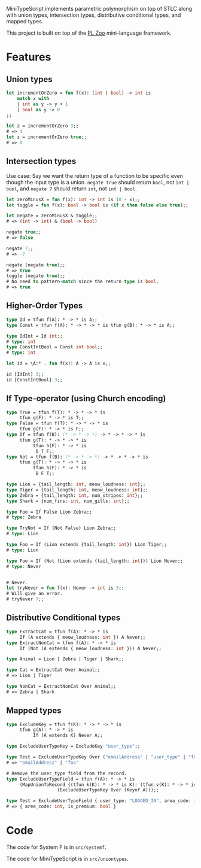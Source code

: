 MiniTypeScript implements parametric polymorphism on top of STLC along with union types, intersection types, distributive conditional types, and mapped types.

This project is built on top of the [PL Zoo](http://plzoo.andrej.com/) mini-language framework.

# Features

## Union types

```ml
let incrementOrZero = fun f(x): (int | bool) -> int is
    match x with
    | int as y -> y + 1
    | bool as y -> 0
;;

let z = incrementOrZero 3;;
# => 4
let z = incrementOrZero true;;
# => 0
```

## Intersection types

Use case: Say we want the return type of a function to be specific even though the input type is a union. `negate true` should return `bool`, not `int | bool`, and `negate 7` should return `int`, not `int | bool`.

```ml
let zeroMinusX = fun f(x): int -> int is (0 - x);;
let toggle = fun f(x): bool -> bool is (if x then false else true);;

let negate = zeroMinusX & toggle;;
# => (int -> int) & (bool -> bool)

negate true;;
# => false

negate 7;;
# => -7

negate (negate true);;
# => true
toggle (negate true);;
# No need to pattern-match since the return type is bool.
# => true
```

## Higher-Order Types

```ml
type Id = tfun f(A): * -> * is A;;
type Const = tfun f(A): * -> * -> * is tfun g(B): * -> * is A;;

type IdInt = Id int;;
# type: int
type ConstIntBool = Const int bool;;
# type: int

let id = \A:* . fun f(x): A -> A is x;;

id [IdInt] 3;;
id [ConstIntBool] 3;;
```

## If Type-operator (using Church encoding)

```ml
type True = tfun f(T): * -> * -> * is
     tfun g(F): * -> * is T;;
type False = tfun f(T): * -> * -> * is
     tfun g(F): * -> * is F;;
type If = tfun f(B): (* -> * -> *) -> * -> * -> * is
     tfun g(T): * -> * -> * is
     	  tfun h(F): * -> * is
	       B T F;;
type Not = tfun f(B): (* -> * -> *) -> * -> * -> * is
     tfun g(T): * -> * -> * is
     	  tfun h(F): * -> * is
	       B F T;;

type Lion = {tail_length: int, meow_loudness: int};;
type Tiger = {tail_length: int, meow_loudness: int};;
type Zebra = {tail_length: int, num_stripes: int};;
type Shark = {num_fins: int, num_gills: int};;

type Foo = If False Lion Zebra;;
# type: Zebra

type TryNot = If (Not False) Lion Zebra;;
# type: Lion

type Foo = If (Lion extends {tail_length: int}) Lion Tiger;;
# type: Lion

type Foo = If (Not (Lion extends {tail_length: int})) Lion Never;;
# type: Never


# Never.
let tryNever = fun f(x): Never -> int is 3;;
# Will give an error.
# tryNever 7;;
```

## Distributive Conditional types

```ml
type ExtractCat = tfun f(A): * -> * is
     If (A extends { meow_loudness: int }) A Never;;
type ExtractNonCat = tfun f(A): * -> * is
     If (Not (A extends { meow_loudness: int })) A Never;;

type Animal = Lion | Zebra | Tiger | Shark;;

type Cat = ExtractCat Over Animal;;
# => Lion | Tiger

type NonCat = ExtractNonCat Over Animal;;
# => Zebra | Shark
```

## Mapped types

```ml
type ExcludeKey = tfun f(K): * -> * -> * is
     tfun g(A): * -> * is
     	  If (A extends K) Never A;;

type ExcludeUserTypeKey = ExcludeKey "user_type";;

type Test = ExcludeUserTypeKey Over ("emailAddress" | "user_type" | "foo");;
# => "emailAddress" | "foo"

# Remove the user_type field from the record.
type ExcludeUserTypeField = tfun f(A): * -> * is
     (MapUnionToRecord {(tfun k(K): * -> * is K): (tfun v(K): * -> * is A[K])}
     		       (ExcludeUserTypeKey Over (Keyof A)));;

type Test = ExcludeUserTypeField { user_type: "LOGGED_IN", area_code: int, is_premium: bool };;
# => { area_code: int, is_premium: bool }
```

# Code

The code for System F is in `src/systemf`.

The code for MiniTypeScript is in `src/uniontypes`.

